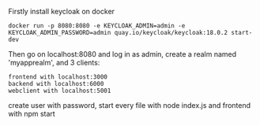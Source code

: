 Firstly install keycloak on docker
```
docker run -p 8080:8080 -e KEYCLOAK_ADMIN=admin -e KEYCLOAK_ADMIN_PASSWORD=admin quay.io/keycloak/keycloak:18.0.2 start-dev
```
Then go on localhost:8080 and log in as admin, create a realm named 'myapprealm', and 3 clients:
```
frontend with localhost:3000 
backend with localhost:6000 
webclient with localhost:5001 
```
create user with password, start every file with node index.js and frontend with npm start
